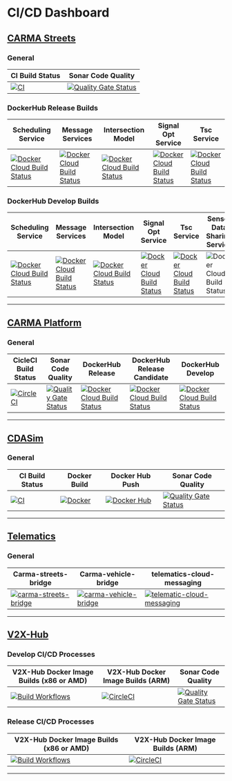 # CI/CD Dashboard
## [CARMA Streets](https://github.com/usdot-fhwa-stol/carma-streets)
### General
| CI Build Status | Sonar Code Quality |
|----------------------|---------------------|
|[![CI](https://github.com/usdot-fhwa-stol/carma-streets/actions/workflows/ci.yml/badge.svg)](https://github.com/usdot-fhwa-stol/carma-streets/actions/workflows/ci.yml) | [![Quality Gate Status](https://sonarcloud.io/api/project_badges/measure?project=usdot-fhwa-stol_carma-streets&metric=alert_status)](https://sonarcloud.io/dashboard?id=usdot-fhwa-stol_carma-streets) |

### DockerHub Release Builds
| Scheduling Service | Message Services | Intersection Model | Signal Opt Service | Tsc Service |
|-----|-----|-----|-----|-----|
[![Docker Cloud Build Status](https://img.shields.io/docker/cloud/build/usdotfhwastol/scheduling_service?label=scheduling%20service)](https://hub.docker.com/repository/docker/usdotfhwastol/scheduling_service) | [![Docker Cloud Build Status](https://img.shields.io/docker/cloud/build/usdotfhwastol/message_services?label=message%20services)](https://hub.docker.com/repository/docker/usdotfhwastol/message_services)   	|  [ ![Docker Cloud Build Status](https://img.shields.io/docker/cloud/build/usdotfhwastol/intersection_model?label=intersection%20model)](https://hub.docker.com/repository/docker/usdotfhwastol/intersection_model)	| [![Docker Cloud Build Status](https://img.shields.io/docker/cloud/build/usdotfhwastol/signal_opt_service?label=signal%20opt%20service)](https://hub.docker.com/repository/docker/usdotfhwastol/signal_opt_service)  	| [![Docker Cloud Build Status](https://img.shields.io/docker/cloud/build/usdotfhwastol/tsc_service?label=tsc%20service&logoColor=%232496ED)](https://hub.docker.com/repository/docker/usdotfhwastol/tsc_service) | 

### DockerHub Develop Builds
| Scheduling Service | Message Services | Intersection Model | Signal Opt Service | Tsc Service | Sensor Data Sharing Service
|-----|-----|-----|-----|-----|-----|
[![Docker Cloud Build Status](https://img.shields.io/docker/cloud/build/usdotfhwastoldev/scheduling_service?label=scheduling%20service)](https://hub.docker.com/repository/docker/usdotfhwastoldev/scheduling_service) | [![Docker Cloud Build Status](https://img.shields.io/docker/cloud/build/usdotfhwastoldev/message_services?label=message%20services)](https://hub.docker.com/repository/docker/usdotfhwastoldev/message_services)   	|  [ ![Docker Cloud Build Status](https://img.shields.io/docker/cloud/build/usdotfhwastoldev/intersection_model?label=intersection%20model)](https://hub.docker.com/repository/docker/usdotfhwastoldev/intersection_model)	| [![Docker Cloud Build Status](https://img.shields.io/docker/cloud/build/usdotfhwastoldev/signal_opt_service?label=signal%20opt%20service)](https://hub.docker.com/repository/docker/usdotfhwastoldev/signal_opt_service)  	| [![Docker Cloud Build Status](https://img.shields.io/docker/cloud/build/usdotfhwastoldev/tsc_service?label=tsc%20service&logoColor=%232496ED)](https://hub.docker.com/repository/docker/usdotfhwastoldev/tsc_service) | ![Docker Cloud Build Status](https://img.shields.io/docker/cloud/build/usdotfhwastoldev/sensor_data_sharing_service?label=sensor_data_sharing_%20service&logoColor=%232496ED)|
---
## [CARMA Platform](https://github.com/usdot-fhwa-stol/carma-platform)
### General
| CicleCI Build Status | Sonar Code Quality | DockerHub Release | DockerHub Release Candidate | DockerHub Develop |
|------|-----|-----|-----|-----|
[![CircleCI](https://circleci.com/gh/usdot-fhwa-stol/carma-platform.svg?style=svg)](https://circleci.com/gh/usdot-fhwa-stol/carma-platform) | [![Quality Gate Status](https://sonarcloud.io/api/project_badges/measure?project=usdot-fhwa-stol_CARMAPlatform&metric=alert_status)](https://sonarcloud.io/dashboard?id=usdot-fhwa-stol_CARMAPlatform) | [![Docker Cloud Build Status](https://img.shields.io/docker/cloud/build/usdotfhwastol/carma-platform?label=Usdotfhwa%20STOL&logo=%232496ED)](https://hub.docker.com/repository/docker/usdotfhwastol/carma-platform) | [![Docker Cloud Build Status](https://img.shields.io/docker/cloud/build/usdotfhwastolcandidate/carma-platform?label=Usdotfhwastol%20Candidate&logo=%232496ED)](https://hub.docker.com/repository/docker/usdotfhwastolcandidate/carma-platform) | [![Docker Cloud Build Status](https://img.shields.io/docker/cloud/build/usdotfhwastoldev/carma-platform?label=Usdotfhwastol%20DEV&logo=%232496ED)](https://hub.docker.com/repository/docker/usdotfhwastoldev/carma-platform)
---
## [CDASim](https://github.com/usdot-fhwa-stol/cdasim) 
### General
| CI Build Status | Docker Build | Docker Hub Push | Sonar Code Quality |
|----------------------|---------------------|---------------------|---------------------|
|[![CI](https://github.com/usdot-fhwa-stol/carma-simulation/actions/workflows/ci.yml/badge.svg)](https://github.com/usdot-fhwa-stol/carma-simulation/actions/workflows/ci.yml) | [![Docker](https://github.com/usdot-fhwa-stol/carma-simulation/actions/workflows/docker.yml/badge.svg)](https://github.com/usdot-fhwa-stol/carma-simulation/actions/workflows/docker.yml) | [![Docker Hub](https://github.com/usdot-fhwa-stol/carma-simulation/actions/workflows/dockerhub.yml/badge.svg)](https://github.com/usdot-fhwa-stol/carma-simulation/actions/workflows/dockerhub.yml) | [![Quality Gate Status](https://sonarcloud.io/api/project_badges/measure?project=usdot-fhwa-stol_carma-simulation&metric=alert_status)](https://sonarcloud.io/dashboard?id=usdot-fhwa-stol_carma-simulation)|
---
## [Telematics](https://github.com/usdot-fhwa-stol/cda-telematics)
### General
| Carma-streets-bridge | Carma-vehicle-bridge | telematics-cloud-messaging |
|-----|-----|-----|
[![carma-streets-bridge](https://github.com/usdot-fhwa-stol/cda-telematics/actions/workflows/carma-streets-bridge.yml/badge.svg?branch=feature_gha)](https://github.com/usdot-fhwa-stol/cda-telematics/actions/workflows/carma-streets-bridge.yml) | [![carma-vehicle-bridge](https://github.com/usdot-fhwa-stol/cda-telematics/actions/workflows/carma-vehicle-bridge.yml/badge.svg)](https://github.com/usdot-fhwa-stol/cda-telematics/actions/workflows/carma-vehicle-bridge.yml) | [![telematic-cloud-messaging](https://github.com/usdot-fhwa-stol/cda-telematics/actions/workflows/telematic-cloud-messaging.yml/badge.svg)](https://github.com/usdot-fhwa-stol/cda-telematics/actions/workflows/telematic-cloud-messaging.yml)
---
## [V2X-Hub](https://github.com/usdot-fhwa-OPS/V2X-Hub)
### Develop CI/CD Processes
| V2X-Hub Docker Image Builds (x86 or AMD) | V2X-Hub Docker Image Builds (ARM) |  Sonar Code Quality |
|----------------------|---------------------|---------------------|
 [![Build Workflows](https://github.com/usdot-fhwa-OPS/V2X-Hub/actions/workflows/build.yml/badge.svg?branch=develop)](https://github.com/usdot-fhwa-OPS/V2X-Hub/actions/workflows/build.yml)|[![CircleCI](https://dl.circleci.com/status-badge/img/gh/usdot-fhwa-OPS/V2X-Hub/tree/develop.svg?style=svg)](https://dl.circleci.com/status-badge/redirect/gh/usdot-fhwa-OPS/V2X-Hub/tree/develop)| [![Quality Gate Status](https://sonarcloud.io/api/project_badges/measure?project=usdot-fhwa-ops_V2X-Hub&metric=alert_status)](https://sonarcloud.io/dashboard?id=usdot-fhwa-ops_V2X-Hub) |
### Release CI/CD Processes
| V2X-Hub Docker Image Builds (x86 or AMD) | V2X-Hub Docker Image Builds (ARM) | 
|----------------------|---------------------|
 [![Build Workflows](https://github.com/usdot-fhwa-OPS/V2X-Hub/actions/workflows/build.yml/badge.svg?branch=master)](https://github.com/usdot-fhwa-OPS/V2X-Hub/actions/workflows/build.yml)|[![CircleCI](https://dl.circleci.com/status-badge/img/gh/usdot-fhwa-OPS/V2X-Hub/tree/master.svg?style=svg)](https://dl.circleci.com/status-badge/redirect/gh/usdot-fhwa-OPS/V2X-Hub/tree/master)|
---

